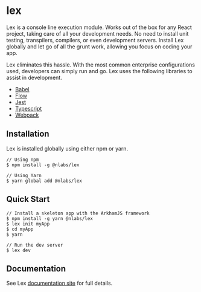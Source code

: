 # lex

Lex is a console line execution module. Works out of the box for any React project, taking care of all your development needs. No need to install unit testing, transpilers, compilers, or even development servers. Install Lex globally and let go of all the grunt work, allowing you focus on coding your app.

Lex eliminates this hassle. With the most common enterprise configurations used, developers can simply run and go. Lex uses the following libraries to assist in development.

- [Babel](https://babeljs.io/)
- [Flow](https://flow.org/)
- [Jest](https://facebook.github.io/jest/)
- [Typescript](http://www.typescriptlang.org/)
- [Webpack](https://webpack.js.org/)

## Installation

Lex is installed globally using either npm or yarn.

```shell
// Using npm
$ npm install -g @nlabs/lex

// Using Yarn
$ yarn global add @nlabs/lex
```

## Quick Start

```shell
// Install a skeleton app with the ArkhamJS framework
$ npm install -g yarn @nlabs/lex
$ lex init myApp
$ cd myApp
$ yarn

// Run the dev server
$ lex dev
```

## Documentation

See Lex [documentation site](http://lex.nitrogenlabs.com) for full details.

